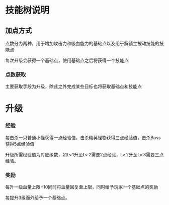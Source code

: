 # 技能树说明

## 加点方式

点数分为两种，用于增加攻击力和吸血能力的基础点以及用于解锁主被动技能的技能点

每次升级会获得一个基础点，使用基础点之后将获得一个技能点

### 点数获取

主要获取手段为升级，除此之外完成某些目标也将获取基础点和技能点

# 升级

### 经验

每击杀一只普通小怪获得一点经验值，击杀精英怪物获得三点经验值，击杀Boss获得5点经验值

升级所需经验值为对应级数，如Lv.1升至Lv.2需要2点经验，Lv.2升至Lv.3需要三点经验。

### 奖励

每升一级血量上限+10同时将血量回复至上限，同时给予玩家一个基础点的奖励

每提升3级而外给予一个基础点。

